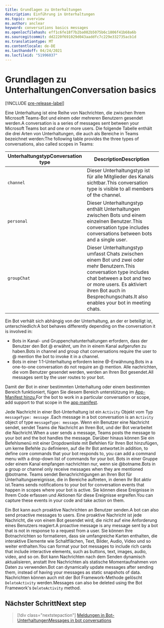 ```yaml
---
title: Grundlagen zu Unterhaltungen
description: Einführung in Unterhaltungen
ms.topic: overview
ms.author: anclear
keyword: conversations basics messages
ms.openlocfilehash: eff1c6fe18f7b2ba082b5075b6c1806f41b68a6b
ms.sourcegitcommit: dd2220f691029d043aaddfc7c229e332735acb1d
ms.translationtype: MT
ms.contentlocale: de-DE
ms.lasthandoff: 04/24/2021
ms.locfileid: "51996037"
---
```

# <a name="conversation-basics"></a><span data-ttu-id="29870-103">Grundlagen zu Unterhaltungen</span><span class="sxs-lookup"><span data-stu-id="29870-103">Conversation basics</span></span>

[!INCLUDE [pre-release-label](~/includes/v4-to-v3-pointer-bots.md)]

<span data-ttu-id="29870-104">Eine Unterhaltung ist eine Reihe von Nachrichten, die zwischen Ihrem Microsoft Teams-Bot und einem oder mehreren Benutzern gesendet werden.</span><span class="sxs-lookup"><span data-stu-id="29870-104">A conversation is a series of messages sent between your Microsoft Teams bot and one or more users.</span></span> <span data-ttu-id="29870-105">Die folgende Tabelle enthält die drei Arten von Unterhaltungen, die auch als Bereiche in Teams bezeichnet werden:</span><span class="sxs-lookup"><span data-stu-id="29870-105">The following table provides the three types of conversations, also called scopes in Teams:</span></span>

| <span data-ttu-id="29870-106">Unterhaltungstyp</span><span class="sxs-lookup"><span data-stu-id="29870-106">Conversation type</span></span> | <span data-ttu-id="29870-107">Description</span><span class="sxs-lookup"><span data-stu-id="29870-107">Description</span></span> |
| ------- | ----------- |
| `channel` | <span data-ttu-id="29870-108">Dieser Unterhaltungstyp ist für alle Mitglieder des Kanals sichtbar.</span><span class="sxs-lookup"><span data-stu-id="29870-108">This conversation type is visible to all members of the channel.</span></span> |
| `personal` | <span data-ttu-id="29870-109">Dieser Unterhaltungstyp enthält Unterhaltungen zwischen Bots und einem einzelnen Benutzer.</span><span class="sxs-lookup"><span data-stu-id="29870-109">This conversation type includes conversations between bots and a single user.</span></span> |
| `groupChat` | <span data-ttu-id="29870-110">Dieser Unterhaltungstyp umfasst Chats zwischen einem Bot und zwei oder mehr Benutzern.</span><span class="sxs-lookup"><span data-stu-id="29870-110">This conversation type includes chat between a bot and two or more users.</span></span> <span data-ttu-id="29870-111">Es aktiviert ihren Bot auch in Besprechungschats.</span><span class="sxs-lookup"><span data-stu-id="29870-111">It also enables your bot in meeting chats.</span></span> |

<span data-ttu-id="29870-112">Ein Bot verhält sich abhängig von der Unterhaltung, an der er beteiligt ist, unterschiedlich:</span><span class="sxs-lookup"><span data-stu-id="29870-112">A bot behaves differently depending on the conversation it is involved in:</span></span>

* <span data-ttu-id="29870-113">Bots in Kanal- und Gruppenchatunterhaltungen erfordern, dass der Benutzer den Bot @ erwähnt, um ihn in einem Kanal aufgerufen zu haben.</span><span class="sxs-lookup"><span data-stu-id="29870-113">Bots in channel and group chat conversations require the user to @ mention the bot to invoke it in a channel.</span></span>
* <span data-ttu-id="29870-114">Bots in einer 1:1-Unterhaltung erfordern keine @-Erwähnung.</span><span class="sxs-lookup"><span data-stu-id="29870-114">Bots in a one-to-one conversation do not require an @ mention.</span></span> <span data-ttu-id="29870-115">Alle nachrichten, die vom Benutzer gesendet werden, werden an Ihren Bot gesendet.</span><span class="sxs-lookup"><span data-stu-id="29870-115">All messages sent by the user routes to your bot.</span></span>

<span data-ttu-id="29870-116">Damit der Bot in einer bestimmten Unterhaltung oder einem bestimmten Bereich funktioniert, fügen Sie diesem Bereich unterstützung im [App-Manifest hinzu.](~/resources/schema/manifest-schema.md)</span><span class="sxs-lookup"><span data-stu-id="29870-116">For the bot to work in a particular conversation or scope, add support to that scope in the [app manifest](~/resources/schema/manifest-schema.md).</span></span>

<span data-ttu-id="29870-117">Jede Nachricht in einer Bot-Unterhaltung ist ein `Activity` Objekt vom Typ `messageType: message` .</span><span class="sxs-lookup"><span data-stu-id="29870-117">Each message in a bot conversation is an `Activity` object of type `messageType: message`.</span></span> <span data-ttu-id="29870-118">Wenn ein Benutzer eine Nachricht sendet, sendet Teams die Nachricht an Ihren Bot, und der Bot verarbeitet die Nachricht.</span><span class="sxs-lookup"><span data-stu-id="29870-118">When a user sends a message, Teams posts the message to your bot and the bot handles the message.</span></span> <span data-ttu-id="29870-119">Darüber hinaus können Sie ein Befehlsmenü mit einer Dropdownliste mit Befehlen für Ihren Bot hinzufügen, um kerne Befehle zu definieren, auf die Ihr Bot antwortet.</span><span class="sxs-lookup"><span data-stu-id="29870-119">In addition, to define core commands that your bot responds to, you can add a command menu with a drop-down list of commands for your bot.</span></span> <span data-ttu-id="29870-120">Bots in einer Gruppe oder einem Kanal empfangen nachrichten nur, wenn sie @botname.</span><span class="sxs-lookup"><span data-stu-id="29870-120">Bots in a group or channel only receive messages when they are mentioned @botname.</span></span> <span data-ttu-id="29870-121">Teams sendet Benachrichtigungen an Ihren Bot für Unterhaltungsereignisse, die in Bereiche auftreten, in denen Ihr Bot aktiv ist.</span><span class="sxs-lookup"><span data-stu-id="29870-121">Teams sends notifications to your bot for conversation events that happen in scopes where your bot is active.</span></span> <span data-ttu-id="29870-122">Sie können diese Ereignisse in Ihrem Code erfassen und Aktionen für diese Ereignisse ergreifen.</span><span class="sxs-lookup"><span data-stu-id="29870-122">You can capture these events in your code and take action on them.</span></span> 

<span data-ttu-id="29870-123">Ein Bot kann auch proaktive Nachrichten an Benutzer senden.</span><span class="sxs-lookup"><span data-stu-id="29870-123">A bot can also send proactive messages to users.</span></span> <span data-ttu-id="29870-124">Eine proaktive Nachricht ist jede Nachricht, die von einem Bot gesendet wird, die nicht auf eine Anforderung eines Benutzers reagiert.</span><span class="sxs-lookup"><span data-stu-id="29870-124">A proactive message is any message sent by a bot that is not in response to a request from a user.</span></span> <span data-ttu-id="29870-125">Sie können Ihre Botnachrichten so formatieren, dass sie umfangreiche Karten enthalten, die interaktive Elemente wie Schaltflächen, Text, Bilder, Audio, Video und so weiter enthalten.</span><span class="sxs-lookup"><span data-stu-id="29870-125">You can format your bot messages to include rich cards that include interactive elements, such as buttons, text, images, audio, video, and so on.</span></span> <span data-ttu-id="29870-126">Bot kann Nachrichten nach dem Senden dynamisch aktualisieren, anstatt Ihre Nachrichten als statische Momentaufnahmen von Daten zu verwenden.</span><span class="sxs-lookup"><span data-stu-id="29870-126">Bot can dynamically update messages after sending them, instead of having your messages as static snapshots of data.</span></span> <span data-ttu-id="29870-127">Nachrichten können auch mit der Bot Framework-Methode gelöscht `DeleteActivity` werden.</span><span class="sxs-lookup"><span data-stu-id="29870-127">Messages can also be deleted using the Bot Framework's `DeleteActivity` method.</span></span>

## <a name="next-step"></a><span data-ttu-id="29870-128">Nächster Schritt</span><span class="sxs-lookup"><span data-stu-id="29870-128">Next step</span></span>

> [!div class="nextstepaction"]
> [<span data-ttu-id="29870-129">Meldungen in Bot-Unterhaltungen</span><span class="sxs-lookup"><span data-stu-id="29870-129">Messages in bot conversations</span></span>](~/bots/how-to/conversations/conversation-messages.md)
